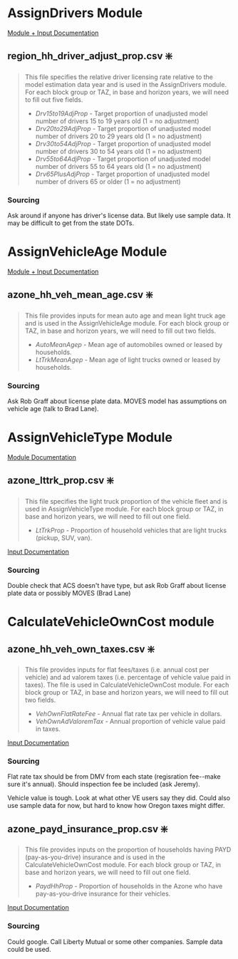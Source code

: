 # AssignDrivers Module

[Module + Input Documentation](https://github.com/VisionEval/VisionEval-Docs/blob/master/tutorials/verspm/Modules_and_Outputs.md/#assigndrivers)

## region_hh_driver_adjust_prop.csv ❇️

>This file specifies the relative driver licensing rate relative to the model estimation data year and is used in the AssignDrivers module. For each block group or TAZ, in base and horizon years, we will need to fill out five fields.
>- _Drv15to19AdjProp_ - Target proportion of unadjusted model number of drivers 15 to 19 years old (1 = no adjustment)
>- _Drv20to29AdjProp_ - Target proportion of unadjusted model number of drivers 20 to 29 years old (1 = no adjustment)
>- _Drv30to54AdjProp_ - Target proportion of unadjusted model number of drivers 30 to 54 years old (1 = no adjustment)
>- _Drv55to64AdjProp_ - Target proportion of unadjusted model number of drivers 55 to 64 years old (1 = no adjustment)
>- _Drv65PlusAdjProp_ - Target proportion of unadjusted model number of drivers 65 or older (1 = no adjustment)
### Sourcing
Ask around if anyone has driver's license data. But likely use sample data. It may be difficult to get from the state DOTs.

# AssignVehicleAge Module

[Module + Input Documentation](https://github.com/VisionEval/VisionEval-Docs/blob/master/tutorials/verspm/Modules_and_Outputs.md/#assignvehicleage)



## azone_hh_veh_mean_age.csv ❇️

>This file provides inputs for mean auto age and mean light truck age and is used in the AssignVehicleAge module. For each block group or TAZ, in base and horizon years, we will need to fill out two fields.
>- _AutoMeanAgep_ - Mean age of automobiles owned or leased by households.
>- _LtTrkMeanAgep_ - Mean age of light trucks owned or leased by households.

### Sourcing
Ask Rob Graff about license plate data. MOVES model has assumptions on vehicle age (talk to Brad Lane).

# AssignVehicleType Module

[Module Documentation](https://github.com/VisionEval/VisionEval-Docs/blob/master/tutorials/verspm/Modules_and_Outputs.md/#assignvehicletype)

## azone_lttrk_prop.csv ❇️

>This file specifies the light truck proportion of the vehicle fleet and is used in AssignVehicleType module. For each block group or TAZ, in base and horizon years, we will need to fill out one field.
>- _LtTrkProp_ - Proportion of household vehicles that are light trucks (pickup, SUV, van).

[Input Documentation](https://github.com/visioneval/VisionEval/blob/master/sources/modules/VEHouseholdVehicles/inst/module_docs/AssignVehicleType.md#azone_hh_lttrk_propcsv)

### Sourcing
Double check that ACS doesn't have type, but ask Rob Graff about license plate data or possibly MOVES (Brad Lane)


# CalculateVehicleOwnCost module

## azone_hh_veh_own_taxes.csv ❇️

>This file provides inputs for flat fees/taxes (i.e. annual cost per vehicle) and ad valorem taxes (i.e. percentage of vehicle value paid in taxes). The file is used in CalculateVehicleOwnCost module. For each block group or TAZ, in base and horizon years, we will need to fill out two fields.
>- _VehOwnFlatRateFee_ - Annual flat rate tax per vehicle in dollars.
>- _VehOwnAdValoremTax_ - Annual proportion of vehicle value paid in taxes.

[Input Documentation](https://github.com/VisionEval/VisionEval-Docs/blob/master/tutorials/verspm/Modules_and_Outputs.md/#user-input-files)

### Sourcing
Flat rate tax should be from DMV from each state (regisration fee--make sure it's annual). Should inspection fee be included (ask Jeremy).

Vehicle value is tough. Look at what other VE users say they did. Could also use sample data for now, but hard to know how Oregon taxes might differ.

## azone_payd_insurance_prop.csv ❇️

>This file provides inputs on the proportion of households having PAYD (pay-as-you-drive) insurance and is used in the CalculateVehicleOwnCost module. For each block group or TAZ, in base and horizon years, we will need to fill out one field.
>- _PaydHhProp_ - Proportion of households in the Azone who have pay-as-you-drive insurance for their vehicles.

[Input Documentation](https://github.com/visioneval/VisionEval/blob/master/sources/modules/VEHouseholdVehicles/inst/module_docs/CalculateVehicleOwnCost.md#azone_payd_insurance_propcsv)

### Sourcing
Could google. Call Liberty Mutual or some other companies. Sample data could be used.